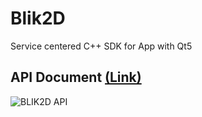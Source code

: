 # Blik2D
Service centered C++ SDK for App with Qt5

## API Document [(Link)](http://www.how2blik.com/doc/blik2d)
![BLIK2D API](http://www.how2blik.com/doc/blik2d_shot.png)
